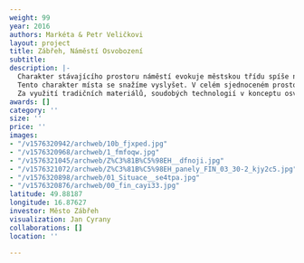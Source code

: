 ```yaml
---
weight: 99
year: 2016
authors: Markéta & Petr Veličkovi
layout: project
title: Zábřeh, Náměstí Osvobození
subtitle: 
description: |-
  Charakter stávajícího prostoru náměstí evokuje městskou třídu spíše než náměstí ve smyslu centra.
  Tento charakter místa se snažíme vyslyšet. V celém sjednoceném prostoru uchováváme parametry pohodlných a bezpečných provozů. Centrální část je interiérem pro svobodný pohyb či pobyt pěších. Okolní partery v blízkosti gymnázia a městského úřadu nejsou odtrženy dnešní dimenzí dopravy a nahodilou strukturou vegetace a zpevněných ploch. Stejně tak nám jde o zobytnění ulice Žižkova.
  Za využití tradičních materiálů, soudobých technologií v konceptu osvětlení a promyšlení funkčních vazeb a pohybu jednotlivých uživatelů prostoru (chodců, cyklistů a řidičů) se snažíme vytvořit autentický prostor, který v rámci požadavků klienta bude maximálně užitný, reprezentativní, trvanlivý. Výtvarné prvky vody jsou v návrhu užity s odkazem na historii a vývoj tohoto místa.
awards: []
category: ''
size: ''
price: ''
images:
- "/v1576320942/archweb/10b_fjxped.jpg"
- "/v1576320968/archweb/1_fmfoqw.jpg"
- "/v1576321045/archweb/Z%C3%81B%C5%98EH__dfnoji.jpg"
- "/v1576321072/archweb/Z%C3%81B%C5%98EH_panely_FIN_03_30-2_kjy2c5.jpg"
- "/v1576320898/archweb/01_Situace__se4tpa.jpg"
- "/v1576320876/archweb/00_fin_cayi33.jpg"
latitude: 49.88187
longitude: 16.87627
investor: Město Zábřeh
visualization: Jan Cyrany
collaborations: []
location: ''

---
```

